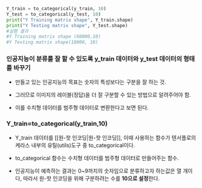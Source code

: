 ```python 
Y_train = to_categorical(y_train, 10)
Y_test = to_categorical(y_test, 10)
print("Y Training matrix shape", Y_train.shape)
print("Y Testing matrix shape", Y_test.shape)
#실행 결과
#Y Training matrix shape (60000,10)
#Y Testing matrix shape(10000, 10)
```
### 인공지능이 분류를 잘 할 수 있도록  y_train 데이터와 y_test 데이터의 형태를 바꾸기
- 만들고 있는 인공지능의 목표는 숫자의 특성보다는 구분을 잘 하는 것.

- 그러므로 이미지의 레이블(정답)을 더 잘 구분할 수 있는 방법으로 알려주어야 함.

- 이를 수치형 데이터를 범주형 데이터로 변환한다고 보면 된다.
### Y_train=to_categorical(y_train,10)
- Y_train 데이터를 [[원-핫 인코딩|원-핫 인코딩]], 이때 사용하는 함수가 텐서플로의 케라스 내부의 유틸(utils)도구 중 to_categorical이다.

- to_categorical 함수는 수치형 데이터를 범주형 데이터로 만들어주는 함수.

- 인공지능이 예측하는 결과는 0~9까지의 숫자임으로 분류하고자 하는값은 열 개이다, 따라서 원-핫 인코딩을 위해 구분하려는 수를 **10으로 설정**한다.
